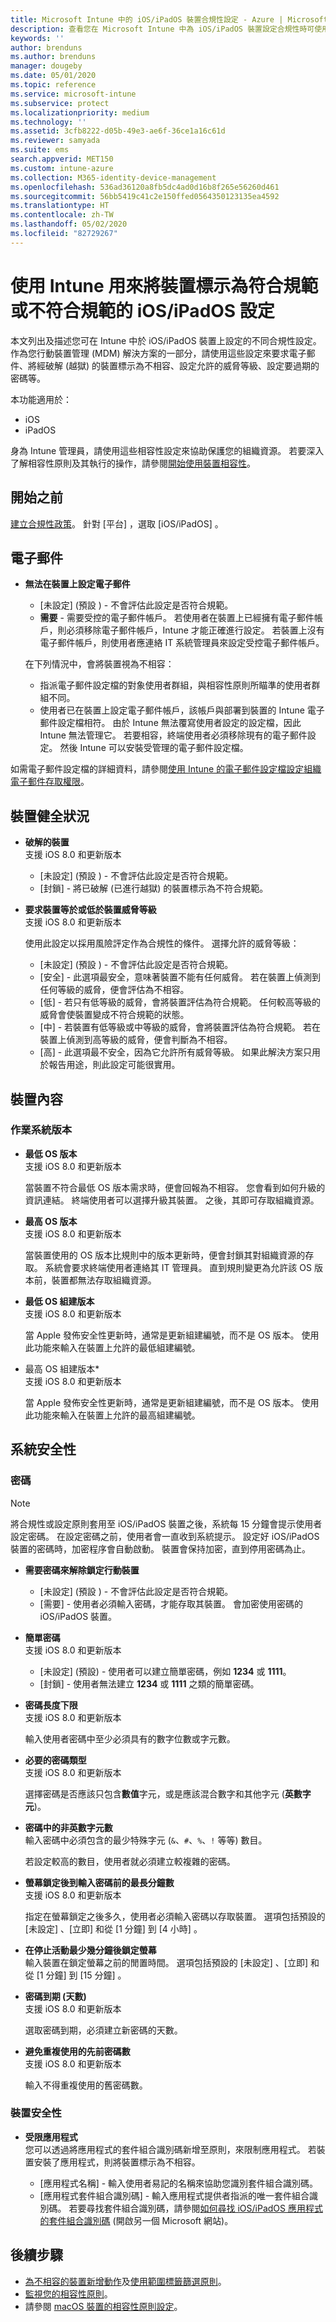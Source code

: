 ```yaml
---
title: Microsoft Intune 中的 iOS/iPadOS 裝置合規性設定 - Azure | Microsoft Docs
description: 查看您在 Microsoft Intune 中為 iOS/iPadOS 裝置設定合規性時可使用的所有設定清單。 要求電子郵件、檢查越獄或經破解的裝置、設定所允許的最低及最高作業系統、設定任何密碼限制，包括密碼長度和裝置的非使用狀態、限制應用程式等。
keywords: ''
author: brenduns
ms.author: brenduns
manager: dougeby
ms.date: 05/01/2020
ms.topic: reference
ms.service: microsoft-intune
ms.subservice: protect
ms.localizationpriority: medium
ms.technology: ''
ms.assetid: 3cfb8222-d05b-49e3-ae6f-36ce1a16c61d
ms.reviewer: samyada
ms.suite: ems
search.appverid: MET150
ms.custom: intune-azure
ms.collection: M365-identity-device-management
ms.openlocfilehash: 536ad36120a8fb5dc4ad0d16b8f265e56260d461
ms.sourcegitcommit: 56bb5419c41c2e150ffed0564350123135ea4592
ms.translationtype: HT
ms.contentlocale: zh-TW
ms.lasthandoff: 05/02/2020
ms.locfileid: "82729267"
---
```

# <a name="iosipados-settings-to-mark-devices-as-compliant-or-not-compliant-using-intune"></a>使用 Intune 用來將裝置標示為符合規範或不符合規範的 iOS/iPadOS 設定

本文列出及描述您可在 Intune 中於 iOS/iPadOS 裝置上設定的不同合規性設定。 作為您行動裝置管理 (MDM) 解決方案的一部分，請使用這些設定來要求電子郵件、將經破解 (越獄) 的裝置標示為不相容、設定允許的威脅等級、設定要過期的密碼等。

本功能適用於：

- iOS
- iPadOS

身為 Intune 管理員，請使用這些相容性設定來協助保護您的組織資源。 若要深入了解相容性原則及其執行的操作，請參閱[開始使用裝置相容性](device-compliance-get-started.md)。

## <a name="before-you-begin"></a>開始之前

[建立合規性政策](create-compliance-policy.md#create-the-policy)。 針對 [平台]  ，選取 [iOS/iPadOS]  。

## <a name="email"></a>電子郵件

- **無法在裝置上設定電子郵件**  
  - [未設定]  (預設  ) - 不會評估此設定是否符合規範。
  - **需要** - 需要受控的電子郵件帳戶。 若使用者在裝置上已經擁有電子郵件帳戶，則必須移除電子郵件帳戶，Intune 才能正確進行設定。 若裝置上沒有電子郵件帳戶，則使用者應連絡 IT 系統管理員來設定受控電子郵件帳戶。

  在下列情況中，會將裝置視為不相容：  
  - 指派電子郵件設定檔的對象使用者群組，與相容性原則所瞄準的使用者群組不同。
  - 使用者已在裝置上設定電子郵件帳戶，該帳戶與部署到裝置的 Intune 電子郵件設定檔相符。 由於 Intune 無法覆寫使用者設定的設定檔，因此 Intune 無法管理它。 若要相容，終端使用者必須移除現有的電子郵件設定。 然後 Intune 可以安裝受管理的電子郵件設定檔。  

如需電子郵件設定檔的詳細資料，請參閱[使用 Intune 的電子郵件設定檔設定組織電子郵件存取權限](../configuration/email-settings-configure.md)。

## <a name="device-health"></a>裝置健全狀況

- **破解的裝置**  
  支援 iOS 8.0 和更新版本 

  - [未設定]  (預設  ) - 不會評估此設定是否符合規範。
  - [封鎖]  - 將已破解 (已進行越獄) 的裝置標示為不符合規範。  

- **要求裝置等於或低於裝置威脅等級**  
  支援 iOS 8.0 和更新版本 

  使用此設定以採用風險評定作為合規性的條件。 選擇允許的威脅等級：
  - [未設定]  (預設  ) - 不會評估此設定是否符合規範。
  - [安全]  - 此選項最安全，意味著裝置不能有任何威脅。 若在裝置上偵測到任何等級的威脅，便會評估為不相容。
  - [低]  - 若只有低等級的威脅，會將裝置評估為符合規範。 任何較高等級的威脅會使裝置變成不符合規範的狀態。
  - [中]  - 若裝置有低等級或中等級的威脅，會將裝置評估為符合規範。 若在裝置上偵測到高等級的威脅，便會判斷為不相容。
  - [高]  - 此選項最不安全，因為它允許所有威脅等級。 如果此解決方案只用於報告用途，則此設定可能很實用。

## <a name="device-properties"></a>裝置內容

### <a name="operating-system-version"></a>作業系統版本  

- **最低 OS 版本**  
  支援 iOS 8.0 和更新版本 

  當裝置不符合最低 OS 版本需求時，便會回報為不相容。 您會看到如何升級的資訊連結。 終端使用者可以選擇升級其裝置。 之後，其即可存取組織資源。

- **最高 OS 版本**  
  支援 iOS 8.0 和更新版本 

  當裝置使用的 OS 版本比規則中的版本更新時，便會封鎖其對組織資源的存取。 系統會要求終端使用者連絡其 IT 管理員。 直到規則變更為允許該 OS 版本前，裝置都無法存取組織資源。

- **最低 OS 組建版本**  
  支援 iOS 8.0 和更新版本 

  當 Apple 發佈安全性更新時，通常是更新組建編號，而不是 OS 版本。 使用此功能來輸入在裝置上允許的最低組建編號。

- 最高 OS 組建版本*   
  支援 iOS 8.0 和更新版本 

  當 Apple 發佈安全性更新時，通常是更新組建編號，而不是 OS 版本。 使用此功能來輸入在裝置上允許的最高組建編號。

## <a name="system-security"></a>系統安全性

### <a name="password"></a>密碼

> [!NOTE]
> 將合規性或設定原則套用至 iOS/iPadOS 裝置之後，系統每 15 分鐘會提示使用者設定密碼。 在設定密碼之前，使用者會一直收到系統提示。 設定好 iOS/iPadOS 裝置的密碼時，加密程序會自動啟動。 裝置會保持加密，直到停用密碼為止。

- **需要密碼來解除鎖定行動裝置**  
  - [未設定]  (預設  ) - 不會評估此設定是否符合規範。  
  - [需要]  - 使用者必須輸入密碼，才能存取其裝置。 會加密使用密碼的 iOS/iPadOS 裝置。

- **簡單密碼**  
  支援 iOS 8.0 和更新版本 

  - [未設定]  (預設)  - 使用者可以建立簡單密碼，例如 **1234** 或 **1111**。
  - [封鎖]  - 使用者無法建立 **1234** 或 **1111** 之類的簡單密碼。

- **密碼長度下限**  
  支援 iOS 8.0 和更新版本 

  輸入使用者密碼中至少必須具有的數字位數或字元數。

- **必要的密碼類型**  
  支援 iOS 8.0 和更新版本 

  選擇密碼是否應該只包含**數值**字元，或是應該混合數字和其他字元 (**英數字元**)。

- **密碼中的非英數字元數**  
  輸入密碼中必須包含的最少特殊字元 (`&`、`#`、`%`、`!` 等等) 數目。

  若設定較高的數目，使用者就必須建立較複雜的密碼。

- **螢幕鎖定後到輸入密碼前的最長分鐘數**  
  支援 iOS 8.0 和更新版本 

  指定在螢幕鎖定之後多久，使用者必須輸入密碼以存取裝置。 選項包括預設的 [未設定]  、[立即]  和從 [1 分鐘]  到 [4 小時]  。

- **在停止活動最少幾分鐘後鎖定螢幕**  
  輸入裝置在鎖定螢幕之前的閒置時間。 選項包括預設的 [未設定]  、[立即]  和從 [1 分鐘]  到 [15 分鐘]  。

- **密碼到期 (天數)**  
  支援 iOS 8.0 和更新版本 

  選取密碼到期，必須建立新密碼的天數。

- **避免重複使用的先前密碼數**  
  支援 iOS 8.0 和更新版本 

  輸入不得重複使用的舊密碼數。

### <a name="device-security"></a>裝置安全性

- **受限應用程式**  
  您可以透過將應用程式的套件組合識別碼新增至原則，來限制應用程式。 若裝置安裝了應用程式，則將裝置標示為不相容。

  - [應用程式名稱]  - 輸入使用者易記的名稱來協助您識別套件組合識別碼。
  - [應用程式套件組合識別碼]  - 輸入應用程式提供者指派的唯一套件組合識別碼。 若要尋找套件組合識別碼，請參閱[如何尋找 iOS/iPadOS 應用程式的套件組合識別碼](https://support.microsoft.com/help/4294074/how-to-find-the-bundle-id-for-an-ios-app) (開啟另一個 Microsoft 網站)。  

## <a name="next-steps"></a>後續步驟

- [為不相容的裝置新增動作](actions-for-noncompliance.md)及[使用範圍標籤篩選原則](../fundamentals/scope-tags.md)。
- [監視您的相容性原則](compliance-policy-monitor.md)。
- 請參閱 [macOS 裝置的相容性原則設定](compliance-policy-create-mac-os.md)。
